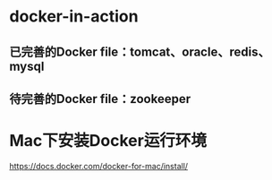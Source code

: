 # docker-in-action
## 已完善的Docker file：tomcat、oracle、redis、mysql
## 待完善的Docker file：zookeeper

# Mac下安装Docker运行环境
https://docs.docker.com/docker-for-mac/install/
